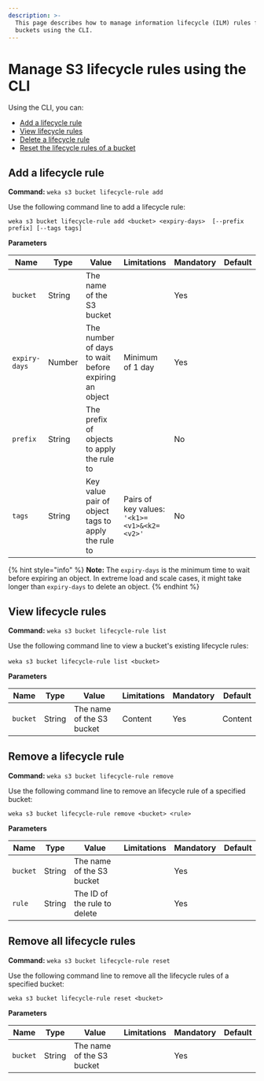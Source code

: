 ```yaml
---
description: >-
  This page describes how to manage information lifecycle (ILM) rules for S3
  buckets using the CLI.
---
```


# Manage S3 lifecycle rules using the CLI

Using the CLI, you can:

* [Add a lifecycle rule](s3-information-lifecycle-management-1.md#create-an-ilm-rule)
* [View lifecycle rules](s3-information-lifecycle-management-1.md#viewing-ilm-rules)
* [Delete a lifecycle rule](s3-information-lifecycle-management-1.md#delete-an-ilm-rule)
* [Reset the lifecycle rules of a bucket](s3-information-lifecycle-management-1.md#reset-ilm-rules-of-a-bucket)

## Add a lifecycle rule

**Command:** `weka s3 bucket lifecycle-rule add`

Use the following command line to add a lifecycle rule:

`weka s3 bucket lifecycle-rule add <bucket> <expiry-days>  [--prefix prefix] [--tags tags]`

**Parameters**

| **Name**      | **Type** | **Value**                                            | **Limitations**                             | **Mandatory** | **Default** |
| ------------- | -------- | ---------------------------------------------------- | ------------------------------------------- | ------------- | ----------- |
| `bucket`      | String   | The name of the S3 bucket                            |                                             | Yes           |             |
| `expiry-days` | Number   | The number of days to wait before expiring an object | Minimum of 1 day                            | Yes           |             |
| `prefix`      | String   | The prefix of objects to apply the rule to           |                                             | No            |             |
| `tags`        | String   | Key value pair of object tags to apply the rule to   | Pairs of key values: `'<k1>=<v1>&<k2=<v2>'` | No            |             |

{% hint style="info" %}
**Note:** The `expiry-days` is the minimum time to wait before expiring an object. In extreme load and scale cases, it might take longer than `expiry-days` to delete an object.
{% endhint %}

## View lifecycle rules <a href="#viewing-ilm-rules" id="viewing-ilm-rules"></a>

**Command:** `weka s3 bucket lifecycle-rule list`‌

Use the following command line to view a bucket's existing lifecycle rules:‌

`weka s3 bucket lifecycle-rule list <bucket>`‌

**Parameters**

| **Name** | **Type** | **Value**                 | **Limitations** | **Mandatory** | **Default** |
| -------- | -------- | ------------------------- | --------------- | ------------- | ----------- |
| `bucket` | String   | The name of the S3 bucket | ​Content        | Yes           | ​Content    |

## Remove a lifecycle rule

**Command:** `weka s3 bucket lifecycle-rule remove`

Use the following command line to remove an lifecycle rule of a specified bucket:

`weka s3 bucket lifecycle-rule remove <bucket> <rule>`

**Parameters**

| **Name** | **Type** | **Value**                    | **Limitations** | **Mandatory** | **Default** |
| -------- | -------- | ---------------------------- | --------------- | ------------- | ----------- |
| `bucket` | String   | The name of the S3 bucket    |                 | Yes           |             |
| `rule`   | String   | The ID of the rule to delete |                 | Yes           |             |

## Remove all lifecycle rules

**Command:** `weka s3 bucket lifecycle-rule reset`

Use the following command line to remove all the lifecycle rules of a specified bucket:

`weka s3 bucket lifecycle-rule reset <bucket>`

**Parameters**

| **Name** | **Type** | **Value**                 | **Limitations** | **Mandatory** | **Default** |
| -------- | -------- | ------------------------- | --------------- | ------------- | ----------- |
| `bucket` | String   | The name of the S3 bucket |                 | Yes           |             |
